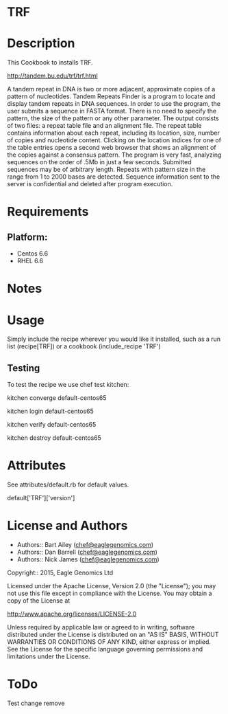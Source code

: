 # TRF

Description
===========
This Cookbook to installs TRF.

http://tandem.bu.edu/trf/trf.html

A tandem repeat in DNA is two or more adjacent, approximate copies of a pattern of nucleotides. 
Tandem Repeats Finder is a program to locate and display tandem repeats in DNA sequences. 
In order to use the program, the user submits a sequence in FASTA format. There is no need to specify 
the pattern, the size of the pattern or any other parameter. The output consists of two files: a repeat 
table file and an alignment file. The repeat table contains information about each repeat, 
including its location, size, number of copies and nucleotide content. Clicking on the location 
indices for one of the table entries opens a second web browser that shows an alignment of the 
copies against a consensus pattern. The program is very fast, analyzing sequences on the order 
of .5Mb in just a few seconds. Submitted sequences may be of arbitrary length. Repeats with 
pattern size in the range from 1 to 2000 bases are detected. Sequence information sent to the 
server is confidential and deleted after program execution.

Requirements
============

## Platform:

* Centos 6.6
* RHEL 6.6

Notes
=====

Usage
=====
Simply include the recipe wherever you would like it installed, such as a run list (recipe[TRF]) or a cookbook (include_recipe 'TRF')


## Testing
To test the recipe we use chef test kitchen:

kitchen converge default-centos65 

kitchen login default-centos65

kitchen verify default-centos65

kitchen destroy default-centos65

Attributes
==========
See attributes/default.rb for default values.

default['TRF']['version']

License and Authors
===================

* Authors:: Bart Ailey  (<chef@eaglegenomics.com>)
* Authors:: Dan Barrell (<chef@eaglegenomics.com>)
* Authors:: Nick James  (<chef@eaglegenomics.com>)

Copyright:: 2015, Eagle Genomics Ltd
    
Licensed under the Apache License, Version 2.0 (the "License");
you may not use this file except in compliance with the License.
You may obtain a copy of the License at

http://www.apache.org/licenses/LICENSE-2.0

Unless required by applicable law or agreed to in writing, software
distributed under the License is distributed on an "AS IS" BASIS,
WITHOUT WARRANTIES OR CONDITIONS OF ANY KIND, either express or implied.
See the License for the specific language governing permissions and
limitations under the License.
    
ToDo
====
Test change remove

